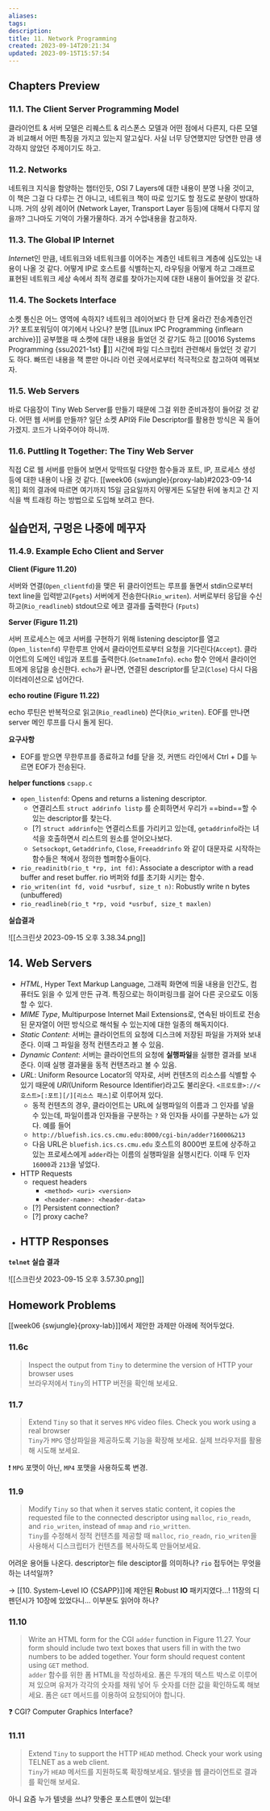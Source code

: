 ```yaml
---
aliases: 
tags: 
description:
title: 11. Network Programming
created: 2023-09-14T20:21:34
updated: 2023-09-15T15:57:54
---
```


## Chapters Preview

### 11.1. The Client Server Programming Model

클라이언트 & 서버 모델은 리퀘스트 & 리스폰스 모델과 어떤 점에서 다른지, 다른 모델과 비교해서 어떤 특징을 가지고 있는지 알고싶다. 사실 너무 당연했지만 당연한 만큼 생각하지 않았던 주제이기도 하고.

### 11.2. Networks

네트워크 지식을 함양하는 챕터인듯, OSI 7 Layers에 대한 내용이 분명 나올 것이고, 이 책은 그걸 다 다루는 건 아니고, 네트워크 책이 따로 있기도 할 정도로 분량이 방대하니까. 거의 상위 레이어 (Network Layer, Transport Layer 등등)에 대해서 다루지 않을까? 그나마도 기억이 가물가물하다. 과거 수업내용을 참고하자.

### 11.3. The Global IP Internet

*Inter*net인 만큼, 네트워크와 네트워크를 이어주는 계층인 네트워크 계층에 심도있는 내용이 나올 것 같다. 어떻게 IP로 호스트를 식별하는지, 라우팅을 어떻게 하고 그래프로 표현된 네트워크 세상 속에서 최적 경로를 찾아가는지에 대한 내용이 들어있을 것 같다.

### 11.4. The Sockets Interface

소켓 통신은 어느 영역에 속하지? 네트워크 레이어보다 한 단계 올라간 전송계층인건가? 포트포워딩이 여기에서 나오나? 분명 [[Linux IPC Programming {inflearn archive}]] 공부했을 때 소켓에 대한 내용을 들었던 것 같기도 하고 [[0016 Systems Programming {ssu2021-1st} 🐼]] 시간에 파일 디스크립터 관련해서 들었던 것 같기도 하다. 빠뜨린 내용을 책 뿐만 아니라 이런 곳에서로부터 적극적으로 참고하여 메꿔보자.

### 11.5. Web Servers

바로 다음장이 Tiny Web Server를 만들기 때문에 그걸 위한 준비과정이 들어갈 것 같다. 어떤 웹 서버를 만들까? 일단 소켓 API와 File Descriptor를 활용한 방식은 꼭 들어가겠지. 코드가 나와주어야 하니까.

### 11.6. Puttling It Together: The Tiny Web Server

직접 C로 웹 서버를 만들어 보면서 맞딱뜨릴 다양한 함수들과 포트, IP, 프로세스 생성 등에 대한 내용이 나올 것 같다. [[week06 {swjungle}{proxy-lab}#2023-09-14 목]] 회의 결과에 따르면 여기까지 15일 금요일까지 어떻게든 도달한 뒤에 놓치고 간 지식을 백 트래킹 하는 방법으로 도입해 보려고 한다. 

## 실습먼저, 구멍은 나중에 메꾸자

### 11.4.9. Example Echo Client and Server

**Client (Figure 11.20)** 

서버와 연결(`Open_clientfd`)을 맺은 뒤 클라이언트는 루프를 돌면서 stdin으로부터 text line을 입력받고(`Fgets`) 서버에게 전송한다(`Rio_writen`). 서버로부터 응답을 수신하고(`Rio_readlineb`) stdout으로 에코 결과를 출력한다 (`Fputs`)

**Server (Figure 11.21)**

서버 프로세스는 에코 서버를 구현하기 위해 listening desciptor를 열고(`Open_listenfd`) 무한루프 안에서 클라이언트로부터 요청을 기다린다(`Accept`). 클라이언트의 도메인 네임과 포트를 출력한다.(`GetnameInfo`). `echo` 함수 안에서 클라이언트에게 응답을 송신한다. `echo`가 끝나면, 연결된 descriptor를 닫고(`Close`) 다시 다음 이터레이션으로 넘어간다.

**echo routine (Figure 11.22)**

echo 루틴은 반복적으로 읽고(`Rio_readlineb`) 쓴다(`Rio_writen`). EOF를 만나면 server 메인 루프를 다시 돌게 된다.

**요구사항**

- EOF를 받으면 무한루프를 종료하고 fd를 닫을 것, 커맨드 라인에서 Ctrl + D를 누르면 EOF가 전송된다.

**helper functions** `csapp.c`

- `open_listenfd`: Opens and returns a listening descriptor. 
	- 연결리스트 `struct addrinfo listp` 를 순회하면서 우리가 ==bind==할 수 있는 descriptor를 찾는다.
	- [?] `struct addrinfo`는 연결리스트를 가리키고 있는데, `getaddrinfo`라는 녀석을 호출하면서 리스트의 원소를 얻어오나보다.
	- `Setsockopt`, `Getaddrinfo`, `Close`, `Freeaddrinfo` 와 같이 대문자로 시작하는 함수들은 책에서 정의한 헬퍼함수들이다.
- `rio_readinitb(rio_t *rp, int fd)`: Associate a descriptor with a read buffer and reset buffer. rio 버퍼와 fd를 초기화 시키는 함수.
- `rio_writen(int fd, void *usrbuf, size_t n)`: Robustly write n bytes (unbuffered)
- `rio_readlineb(rio_t *rp, void *usrbuf, size_t maxlen)`

**실습결과**

![[스크린샷 2023-09-15 오후 3.38.34.png]]

## 14. Web Servers

- *HTML*, Hyper Text Markup Language, 그래픽 화면에 띄울 내용을 인간도, 컴퓨터도 읽을 수 있게 만든 규격. 특징으로는 하이퍼링크를 걸어 다른 곳으로도 이동할 수 있다.
- *MIME Type*, Multipurpose Internet Mail Extensions로, 연속된 바이트로 전송된 문자열이 어떤 방식으로 해석될 수 있는지에 대한 일종의 해독지이다.
- *Static Content*: 서버는 클라이언트의 요청에 디스크에 저장된 파일을 가져와 보내준다. 이때 그 파일을 정적 컨텐츠라고 볼 수 있음.
- *Dynamic Content*: 서버는 클라이언트의 요청에 **실행파일**을 실행한 결과를 보내준다. 이때 실행 결과물을 동적 컨텐츠라고 볼 수 있음.
- *URL*: Uniform Resource Locator의 약자로, 서버 컨텐츠의 리소스를 식별할 수 있기 때문에 *URI*(Uniform Resource Identifier)라고도 불리운다. `<프로토콜>://<호스트>[:포트][/][리소스 패스]`로 이루어져 있다.
	- 동적 컨텐츠의 경우, 클라이언트는 URL에 실행파일의 이름과 그 인자를 넣을 수 있는데, 파일이름과 인자들을 구분하는 `?` 와 인자들 사이를 구분하는 `&`가 있다. 예를 들어
	- `http://bluefish.ics.cs.cmu.edu:8000/cgi-bin/adder?16000&213`
	- 다음 URL은 `bluefish.ics.cs.cmu.edu` 호스트의 8000번 포트에 상주하고 있는 프로세스에게 `adder`라는 이름의 실행파일을 실행시킨다. 이때 두 인자 `16000`과 `213`을 넣었다.
- HTTP Requests
	- request headers
		- `<method> <uri> <version>`
		- `<header-name>: <header-data>`
	- [?] Persistent connection?
	- [?] proxy cache?
- HTTP Responses
	- 

**`telnet` 실습 결과**

![[스크린샷 2023-09-15 오후 3.57.30.png]]

## Homework Problems

[[week06 {swjungle}{proxy-lab}]]에서 제안한 과제만 아래에 적어두었다.

### 11.6c

> Inspect the output from `Tiny` to determine the version of HTTP your browser uses  
> 브라우저에서 `Tiny`의 HTTP 버전을 확인해 보세요.

### 11.7

> Extend `Tiny` so that it serves `MPG` video files. Check you work using a real browser  
> `Tiny`가 `MPG` 영상파일을 제공하도록 기능을 확장해 보세요. 실제 브라우저를 활용해 시도해 보세요.

❗️ `MPG` 포맷이 아닌, `MP4` 포맷을 사용하도록 변경.

### 11.9

> Modify `Tiny` so that when it serves static content, it copies the requested file to the connected descriptor using `malloc`, `rio_readn`, and `rio_writen`, instead of `mmap` and `rio_written`.  
> `Tiny`를 수정해서 정적 컨텐츠를 제공할 때 `malloc`, `rio_readn`, `rio_writen`을 사용해서 디스크립터가 컨텐츠를 복사하도록 만들어보세요.

어려운 용어들 나온다. descriptor는 file desciptor를 의미하나? `rio` 접두어는 무엇을 하는 녀석일까?

→ [[10. System-Level IO {CSAPP}]]에 제안된 **R**obust **IO** 패키지였다...! 11장의 디펜던시가 10장에 있었다니... 이부분도 읽어야 하나?

### 11.10

> Write an HTML form for the CGI `adder` function in Figure 11.27. Your form should include two text boxes that users fill in with the two numbers to be added together. Your form should request content using `GET` method.  
> `adder` 함수를 위한 폼 HTML을 작성하세요. 폼은 두개의 텍스트 박스로 이루어져 있으며 유저가 각각의 숫자를 채워 넣어 두 숫자를 더한 값을 확인하도록 해보세요. 폼은 `GET` 메서드를 이용하여 요청되어야 합니다.

❓ CGI? Computer Graphics Interface?

### 11.11

> Extend `Tiny` to support the HTTP `HEAD` method. Check your work using TELNET as a web client.  
> `Tiny`가 `HEAD` 메서드를 지원하도록 확장해보세요. 텔넷을 웹 클라이언트로 결과를 확인해 보세요. 

아니 요즘 누가 텔넷을 쓰냐? 맛좋은 포스트맨이 있는데!
